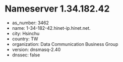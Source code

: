# Nameserver 1.34.182.42

* as_number: 3462
* name: 1-34-182-42.hinet-ip.hinet.net.
* city: Hsinchu
* country: TW
* organization: Data Communication Business Group
* version: dnsmasq-2.40
* dnssec: false
